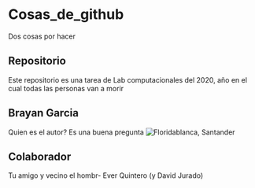 # Cosas_de_github
Dos cosas por hacer
## Repositorio
Este repositorio es una tarea de Lab computacionales del 2020, año en el cual todas las personas van a morir
## Brayan Garcia
Quien es el autor? Es una buena pregunta
![Floridablanca, Santander](https://2.bp.blogspot.com/-sPZyekqGxy0/VH1BYUwrnmI/AAAAAAAAB_w/vqwgdrsL-HI/s1600/Tamales%2BTolimenses%2BSySPMS.jpg "Que viva el san pedro en el espinal")
## Colaborador
Tu amigo y vecino el hombr- Ever Quintero (y David Jurado)
